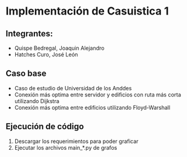 # Implementación de Casuistica 1

## Integrantes:
- Quispe Bedregal, Joaquin Alejandro
- Hatches Curo, José León

## Caso base
- Caso de estudio de Universidad de los Anddes
- Conexión más optima entre servidor y edificios con ruta más corta utilizando Dijkstra
- Conexión más optima entre edificios utilizando Floyd-Warshall

## Ejecución de código
1. Descargar los requerimientos para poder graficar
2. Ejecutar los archivos main_*.py de grafos